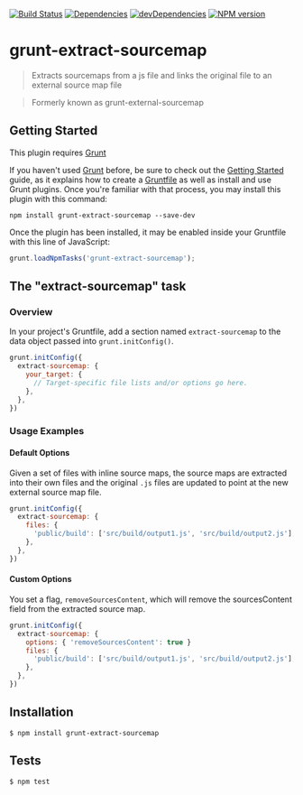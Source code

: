 [![Build Status](https://travis-ci.org/duereg/grunt-extract-sourcemap.svg)](https://travis-ci.org/duereg/grunt-extract-sourcemap)
[![Dependencies](https://david-dm.org/duereg/grunt-extract-sourcemap.svg)](https://david-dm.org/duereg/grunt-extract-sourcemap)
[![devDependencies](https://david-dm.org/duereg/grunt-extract-sourcemap/dev-status.svg)](https://david-dm.org/duereg/grunt-extract-sourcemap#info=devDependencies&view=table)
[![NPM version](https://badge.fury.io/js/grunt-extract-sourcemap.svg)](http://badge.fury.io/js/grunt-extract-sourcemap)

# grunt-extract-sourcemap

> Extracts sourcemaps from a js file and links the original file to an external source map file

> Formerly known as grunt-external-sourcemap

## Getting Started
This plugin requires [Grunt](http://gruntjs.com/)

If you haven't used [Grunt](http://gruntjs.com/) before, be sure to check out the [Getting Started](http://gruntjs.com/getting-started) guide, as it explains how to create a [Gruntfile](http://gruntjs.com/sample-gruntfile) as well as install and use Grunt plugins. Once you're familiar with that process, you may install this plugin with this command:

```shell
npm install grunt-extract-sourcemap --save-dev
```

Once the plugin has been installed, it may be enabled inside your Gruntfile with this line of JavaScript:

```js
grunt.loadNpmTasks('grunt-extract-sourcemap');
```

## The "extract-sourcemap" task

### Overview
In your project's Gruntfile, add a section named `extract-sourcemap` to the data object passed into `grunt.initConfig()`.

```js
grunt.initConfig({
  extract-sourcemap: {
    your_target: {
      // Target-specific file lists and/or options go here.
    },
  },
})
```

### Usage Examples

#### Default Options
Given a set of files with inline source maps, the source maps are extracted into their own files and the original `.js` files are updated to point at the new external source map file.

```js
grunt.initConfig({
  extract-sourcemap: {
    files: {
      'public/build': ['src/build/output1.js', 'src/build/output2.js'],
    },
  },
})
```

#### Custom Options
You set a flag, `removeSourcesContent`, which will remove the sourcesContent field from the extracted source map.

```js
grunt.initConfig({
  extract-sourcemap: {
    options: { 'removeSourcesContent': true }
    files: {
      'public/build': ['src/build/output1.js', 'src/build/output2.js'],
    },
  },
})
```

## Installation

    $ npm install grunt-extract-sourcemap

## Tests

    $ npm test
